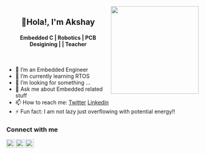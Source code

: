 <img align='right' src="https://media.giphy.com/media/M9gbBd9nbDrOTu1Mqx/giphy.gif" width="230">

<h2 align="center">👋Hola!, I'm Akshay</h2>


<h4 align="center"> Embedded C | Robotics | PCB Desigining | | Teacher</h4>


<br/>

- 🔭 I’m an Embedded Engineer
- 🌱 I’m currently learning RTOS
- 🤔 I’m looking for something ...
- 💬 Ask me about Embedded related stuff 
- 📫 How to reach me: [Twitter](https://twitter.com/theAkshay4u) [Linkedin](https://www.linkedin.com/in/akshay-lakade/)
- ⚡ Fun fact: I am not lazy just overflowing with potential energy!!

### Connect with me

<a href="https://twitter.com/theAkshay4u">
  <img align="left" alt="Akshay's Twitter" width="22px" src="https://cdn.jsdelivr.net/npm/simple-icons@v3/icons/twitter.svg" />
</a>
<a href="https://www.linkedin.com/in/akshay-lakade/">
  <img align="left" alt="Akshay's Linkdein" width="22px" src="https://cdn.jsdelivr.net/npm/simple-icons@v3/icons/linkedin.svg" />
</a>
<a href="https://github.com/Akshay101">
  <img align="left" alt="Akshay's Github" width="22px" src="https://cdn.jsdelivr.net/npm/simple-icons@v3/icons/github.svg" />
</a>

